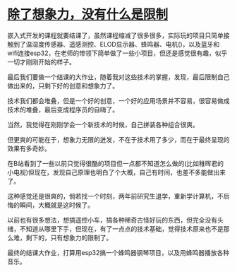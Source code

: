 # [除了想象力，没有什么是限制](https://github.com/QiYongchuan/MyGitBlog/issues/50)

嵌入式开发的课程就要结课了，虽然课程缩减了很多很多，实际玩的项目只简单接触到了温湿度传感器、遥感测控、ELOD显示器、蜂鸣器、电机()，以及蓝牙和wifi连接esp32，在老师的带领下简单做了一些小项目，但还是感觉很有趣，似乎一切才刚刚开始的样子。

最后我们要做一个结课的大作业，随着我对这些技术的掌握，发现，最后限制自己做出来的，只剩下好的创意和想象力了。

技术我们都会堆叠，但是一个好的创意，一个好的应用场景并不容易，很容易做成技术的堆叠，最后变成程序员的自嗨了。

当然，我觉得在刚刚学会一个新技术的时候，自己拼装各种组合很爽。

但更爽的可能在于，想象力无限的迸发，不在于技术用了多少，而在于最终呈现的效果有多奇妙。


在B站看到了一些以前只觉得很酷的项目但一点都不知道怎么做的(比如稚晖君的小电视)但现在，发现自己原理也明白了个大概，自己有时间，也差不多能做出来了。

这种感觉还是很爽的，倘若找一个时刻，两年前研究生退学，重新学计算机，不后悔的瞬间，大概就是这时候了。

以前也有很多想法，想搞遥控小车，搞各种稀奇古怪好玩的东西，但完全没有头绪，不知道从哪里下手，但现在，有了一点点的技术基础，觉得技术原来也不是那么难，剩下的，只有想象力的限制了。


最终的结课大作业，打算用esp32搞一个蜂鸣器钢琴项目，以及用蜂鸣器播放各种音乐。
